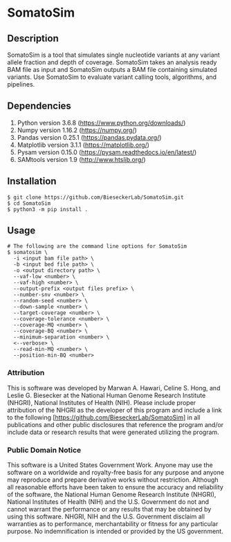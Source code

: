 # SomatoSim

## Description
SomatoSim is a tool that simulates single nucleotide variants at any variant allele fraction and depth of coverage.
SomatoSim takes an analysis ready BAM file as input and SomatoSim outputs a BAM file containing simulated variants.
Use SomatoSim to evaluate variant calling tools, algorithms, and pipelines.

## Dependencies
1. Python version 3.6.8 (https://www.python.org/downloads/)
2. Numpy version 1.16.2 (https://numpy.org/)
3. Pandas version 0.25.1 (https://pandas.pydata.org/)
4. Matplotlib version 3.1.1 (https://matplotlib.org/)
5. Pysam version 0.15.0 (https://pysam.readthedocs.io/en/latest/)
6. SAMtools version 1.9 (http://www.htslib.org/)


## Installation
```text
$ git clone https://github.com/BieseckerLab/SomatoSim.git
$ cd SomatoSim
$ python3 -m pip install . 
```

## Usage
```text
# The following are the command line options for SomatoSim
$ somatosim \
  -i <input bam file path> \
  -b <input bed file path> \
  -o <output directory path> \
  --vaf-low <number> \
  --vaf-high <number> \
  --output-prefix <output files prefix> \
  --number-snv <number> \
  --random-seed <number> \
  --down-sample <number> \
  --target-coverage <number> \
  --coverage-tolerance <number> \
  --coverage-MQ <number> \
  --coverage-BQ <number> \
  --minimum-separation <number> \
  <--verbose> \
  --read-min-MQ <number> \
  --position-min-BQ <number>
```

### Attribution
This is software was developed by Marwan A. Hawari, Celine S. Hong, and Leslie G. Biesecker at the National Human Genome Research Institute (NHGRI), National Institutes of Health (NIH). Please include proper attribution of the NHGRI as the developer of this program and include a link to the following [https://github.com/BieseckerLab/SomatoSim] in all publications and other public disclosures that reference the program and/or include data or research results that were generated utilizing the program.

### Public Domain Notice
This software is a United States Government Work. Anyone may use the software on a worldwide and royalty-free basis for any purpose and anyone may reproduce and prepare derivative works without restriction. Although all reasonable efforts have been taken to ensure the accuracy and reliability of the software, the National Human Genome Research Institute (NHGRI), National Institutes of Health (NIH) and the U.S. Government do not and cannot warrant the performance or any results that may be obtained by using this software. NHGRI, NIH and the U.S. Government disclaim all warranties as to performance, merchantability or fitness for any particular purpose. No indemnification is intended or provided by the US government.

